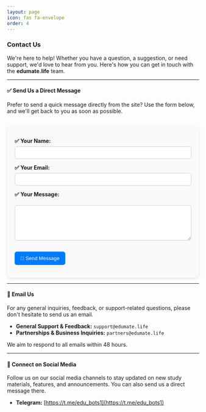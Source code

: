```yaml
---
layout: page
icon: fas fa-envelope
order: 4
---
```


### **Contact Us**

We're here to help! Whether you have a question, a suggestion, or need support, we'd love to hear from you. Here's how you can get in touch with the **edumate.life** team.

---

#### **✅ Send Us a Direct Message**

Prefer to send a quick message directly from the site? Use the form below, and we'll get back to you as soon as possible.

<br>

<style>
.contact-form {
  max-width: 500px;
  margin: auto;
  background: #f9f9f9;
  padding: 20px;
  border-radius: 10px;
  box-shadow: 0px 2px 6px rgba(0,0,0,0.1);
}
.contact-form label {
  font-weight: bold;
  margin-top: 10px;
  display: block;
}
.contact-form input, 
.contact-form textarea {
  width: 100%;
  padding: 8px;
  margin-top: 5px;
  border: 1px solid #ccc;
  border-radius: 6px;
}
.contact-form button {
  margin-top: 15px;
  background: #007BFF;
  color: white;
  padding: 10px 15px;
  border: none;
  border-radius: 6px;
  cursor: pointer;
}
.contact-form button:hover {
  background: #0056b3;
}
</style>

<form class="contact-form" action="https://formspree.io/f/xovlrnyz" method="POST">
  <label>✅ Your Name:</label>
  <input type="text" name="name" required>

  <label>✅ Your Email:</label>
  <input type="email" name="email" required>

  <label>✅ Your Message:</label>
  <textarea name="message" rows="5" required></textarea>

  <button type="submit">📩 Send Message</button>
</form>

---

#### **📧 Email Us**

For any general inquiries, feedback, or support-related questions, please don't hesitate to send us an email.

* **General Support & Feedback:** `support@edumate.life`
* **Partnerships & Business Inquiries:** `partners@edumate.life`

We aim to respond to all emails within 48 hours.

---

#### **📢 Connect on Social Media**

Follow us on our social media channels to stay updated on new study materials, features, and announcements. You can also send us a direct message there.

* **Telegram:** [https://t.me/edu_bots1](https://t.me/edu_bots1)
